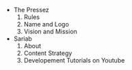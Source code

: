[//]: # (use dash and space for directory -> -)
[//]: # (use four spaces and a number following by a dot for file ->     1.)

- The Pressez
    1. Rules
    1. Name and Logo
    1. Vision and Mission
- Sariab
    1. About
    1. Content Strategy
    1. Developement Tutorials on Youtube
